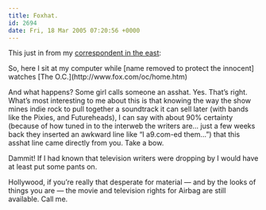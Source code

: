 ```yaml
---
title: Foxhat.
id: 2694
date: Fri, 18 Mar 2005 07:20:56 +0000
---
```


This just in from my [correspondent in the east](http://www.jasonsantamaria.com):



<div class="quote">So, here I sit at my computer while [name removed to protect the innocent] watches [The O.C.](http://www.fox.com/oc/home.htm)  

And what happens? Some girl calls someone an asshat. Yes. That’s right. What’s most interesting to me about this is that knowing the way the show mines indie rock to pull together a soundtrack it can sell later (with bands like the Pixies, and Futureheads), I can say with about 90% certainty (because of how tuned in to the interweb the writers are… just a few weeks back they inserted an awkward line like “I a9.com-ed them…”) that this asshat line came directly from you. Take a bow.</div>Dammit! If I had known that television writers were dropping by I would have at least put some pants on.  

Hollywood, if you’re really that desperate for material — and by the looks of things you are — the movie and television rights for Airbag are still available. Call me.





